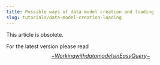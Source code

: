 ```yaml
---
title: Possible ways of data model creation and loading
slug: tutorials/data-model-creation-loading
---
```



This article is obsolete. 

For the latest version please read [$$-Working with data models in EasyQuery-$$](//$aid/d3296080-f7cd-4e32-b6ea-1e5319948c82)